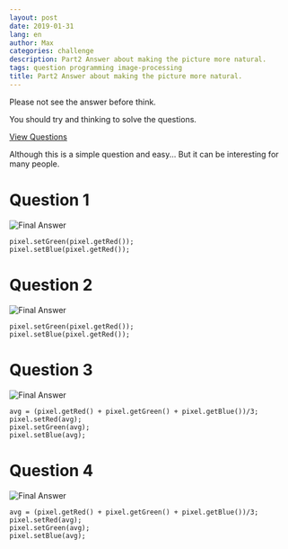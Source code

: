 ```yaml
---
layout: post
date: 2019-01-31
lang: en
author: Max
categories: challenge
description: Part2 Answer about making the picture more natural.
tags: question programming image-processing
title: Part2 Answer about making the picture more natural.
---
```


Please not see the answer before think.

You should try and thinking to solve the questions.

[View Questions](https://basemax.github.io/2019/01/31/Part2-Question-Make-the-picture-more-natural.html)


Although this is a simple question and easy...
But it can be interesting for many people.

# Question 1

![Final Answer](https://basemax.github.io/assets/image/city4.jpg)

```
pixel.setGreen(pixel.getRed());
pixel.setBlue(pixel.getRed());
```


# Question 2


![Final Answer](https://basemax.github.io/assets/image/image4.jpg)


```
pixel.setGreen(pixel.getRed());
pixel.setBlue(pixel.getRed());
```


# Question 3

![Final Answer](https://basemax.github.io/assets/image/flower6.jpg)

```
avg = (pixel.getRed() + pixel.getGreen() + pixel.getBlue())/3;
pixel.setRed(avg);
pixel.setGreen(avg);
pixel.setBlue(avg);
```


# Question 4


![Final Answer](https://basemax.github.io/assets/image/banana2.jpg)

```
avg = (pixel.getRed() + pixel.getGreen() + pixel.getBlue())/3; 
pixel.setRed(avg);
pixel.setGreen(avg);
pixel.setBlue(avg);
```
